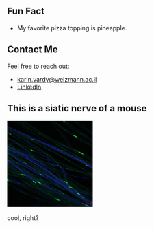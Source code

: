 

## Fun Fact
- My favorite pizza topping is pineapple.
  
## Contact Me
Feel free to reach out:
- karin.vardy@weizmann.ac.il
- [LinkedIn](https://www.linkedin.com/in/karin-vardy-1990b3256)



## This is a siatic nerve of a mouse

<img src="photo.jpg" alt="My Photo" width="200" height="200">

cool, right?



